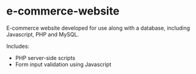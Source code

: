 # e-commerce-website
 E-commerce website developed for use along with a database, including Javascript, PHP and MySQL.

Includes:
- PHP server-side scripts
- Form input validation using Javascript
